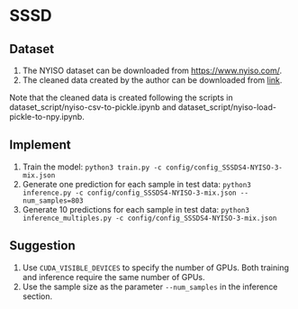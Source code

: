 # SSSD


## Dataset
1. The NYISO dataset can be downloaded from https://www.nyiso.com/.
2. The cleaned data created by the author can be downloaded from [link](https://drive.google.com/drive/folders/1dwPkBIHSikhQ5ru3HPQiILSnaGAtP3Yr?usp=sharing).


Note that the cleaned data is created following the scripts in dataset_script/nyiso-csv-to-pickle.ipynb and dataset_script/nyiso-load-pickle-to-npy.ipynb.


## Implement
1. Train the model: `python3 train.py -c config/config_SSSDS4-NYISO-3-mix.json`
2. Generate one prediction for each sample in test data: `python3 inference.py -c config/config_SSSDS4-NYISO-3-mix.json --num_samples=803`
3. Generate 10 predictions for each sample in test data: `python3 inference_multiples.py -c config/config_SSSDS4-NYISO-3-mix.json`


## Suggestion
1. Use `CUDA_VISIBLE_DEVICES` to specify the number of GPUs. Both training and inference require the same number of GPUs.
2. Use the sample size as the parameter `--num_samples` in the inference section.


